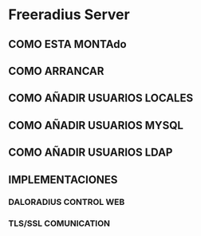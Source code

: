 # Freeradius Server

## COMO ESTA MONTAdo

## COMO ARRANCAR

## COMO AÑADIR USUARIOS LOCALES

## COMO AÑADIR USUARIOS MYSQL

## COMO AÑADIR USUARIOS LDAP

## IMPLEMENTACIONES
### DALORADIUS CONTROL WEB
### TLS/SSL COMUNICATION 
